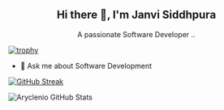 <h2 align="center"> Hi there 👋, I'm Janvi Siddhpura </h2>
<p align="center"> A passionate Software Developer .. </p>

[![trophy](https://github-profile-trophy.vercel.app/?username=janvisiddhpura&theme=onedark)](https://github.com/janvisiddhpura/github-profile-trophy)  <!-- TROPHIES WILL BE ADDED -->
- 💬 Ask me about Software Development <br/>
<!--
<p>Languages and Tools:</p>
<p>
<img src="https://raw.githubusercontent.com/github/explore/80688e429a7d4ef2fca1e82350fe8e3517d3494d/topics/python/python.png" alt="Python" height="30" style="margin:5px">
<img src="https://raw.githubusercontent.com/github/explore/80688e429a7d4ef2fca1e82350fe8e3517d3494d/topics/javascript/javascript.png" alt="Javascript" height="30" style="margin:5px">
<img src="https://raw.githubusercontent.com/github/explore/80688e429a7d4ef2fca1e82350fe8e3517d3494d/topics/visual-studio-code/visual-studio-code.png" alt="VS Code" height="30" style=" margin:5px">
</p>
-->
[![GitHub Streak](https://github-readme-streak-stats.herokuapp.com/?user=janvisiddhpura)](https://git.io/streak-stats) <!-- STREAKS WILL BE ADDED-->

<!--
[![Top Langs](https://github-readme-stats.vercel.app/api/top-langs/?username=janvisiddhpura&layout=compact)](https://github.com/janvisiddhpura/github-readme-stats)
[![Top Langs](https://github-readme-stats.vercel.app/api/top-langs/?username=janvisiddhpura)](https://github.com/janvisiddhpura/github-readme-stats)-->

![Aryclenio GitHub Stats](https://github-readme-stats.vercel.app/api?username=aryclenio&show_icons=true)
<!--![](https://komarev.com/ghpvc/?username=janvisiddhpura&color=green)-->

<!--
**janvisiddhpura/janvisiddhpura** is a ✨ _special_ ✨ repository because its `README.md` (this file) appears on your GitHub profile.

<!--Here are some ideas to get you started:

- 🔭 I’m currently working on Node
- 🌱 I’m currently learning Full Stack Developement
- 👯 I’m looking to collaborate on 
- 🤔 I’m looking for help with ...-->

<!--
- 📫 Connect with me: 
<a target="_blank" href="https://www.linkedin.com/in/janvi-siddhpura-016b2117b/">
  <img align="left" alt="LinkdeIN" width="22px" src="https://cdn.jsdelivr.net/npm/simple-icons@v3/icons/linkedin.svg" />
</a>
<a target="_blank" href="https://www.instagram.com/janviii1898/">
  <img align="left" alt="Instagram" width="22px" src="https://cdn.jsdelivr.net/npm/simple-icons@v3/icons/instagram.svg" />
</a>
- 😄 Pronouns: ...
- ⚡ Fun fact: ...
-->
